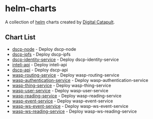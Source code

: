 # helm-charts

A collection of [helm](https://helm.sh) charts created by [Digital Catapult](https://github.com/digicatapult).

## Chart List

* [dscp-node](charts/dscp-node/README.md) - Deploy dscp-node
* [dscp-ipfs](charts/dscp-ipfs/Chart.yaml) - Deploy dscp-ipfs
* [dscp-identity-service](charts/dscp-identity-service/Chart.yaml) - Deploy dscp-identity-service
* [inteli-api](charts/inteli-api/Chart.yaml) - Deploy inteli-api
* [dscp-api](charts/dscp-api/Chart.yaml) - Deploy dscp-api
* [wasp-routing-service](charts/wasp-routing-service/README.md) - Deploy wasp-routing-service
* [wasp-authentication-service](charts/wasp-authentication-service/README.md) - Deploy wasp-authentication-service
* [wasp-thing-service](charts/wasp-thing-service/README.md) - Deploy wasp-thing-service
* [wasp-user-service](charts/wasp-user-service/Chart.yaml) - Deploy wasp-user-service
* [wasp-reading-service](charts/wasp-reading-service/README.md) - Deploy wasp-reading-service
* [wasp-event-service](charts/wasp-event-service/README.md) - Deploy wasp-event-service
* [wasp-ws-event-service](charts/wasp-ws-event-service/Chart.yaml) - Deploy wasp-ws-event-service
* [wasp-ws-reading-service](charts/wasp-ws-reading-service/Chart.yaml) - Deploy wasp-ws-reading-service
